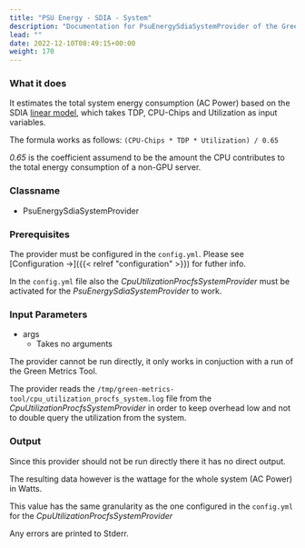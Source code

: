 ```yaml
---
title: "PSU Energy - SDIA - System"
description: "Documentation for PsuEnergySdiaSystemProvider of the Green Metrics Tool"
lead: ""
date: 2022-12-10T08:49:15+00:00
weight: 170
---
```


### What it does
It estimates the total system energy consumption (AC Power) based on the SDIA 
[linear model](https://docs.google.com/spreadsheets/d/1uCQVs8mVgfu6fcQLEttDgfqPzhCm1yuf19_9RUDuU6w/edit#gid=1126994188), which takes TDP, CPU-Chips and Utilization as input variables.

The formula works as follows:
`(CPU-Chips * TDP * Utilization) / 0.65`

*0.65* is the coefficient assumend to be the amount the CPU contributes to the
total energy consumption of a non-GPU server.

### Classname
- PsuEnergySdiaSystemProvider

### Prerequisites

The provider must be configured in the `config.yml`. Please see [Configuration →]({{< relref "configuration" >}})
for futher info.

In the `config.yml` file also the *CpuUtilizationProcfsSystemProvider* must be activated
 for the *PsuEnergySdiaSystemProvider* to work.

### Input Parameters

- args
    - Takes no arguments

The provider cannot be run directly, it only works in conjuction with a run 
of the Green Metrics Tool.

The provider reads the `/tmp/green-metrics-tool/cpu_utilization_procfs_system.log` file
from the *CpuUtilizationProcfsSystemProvider* in order to keep overhead low and 
not to double query the utilization from the system.

### Output

Since this provider should not be run directly there it has no direct output.

The resulting data however is the wattage for the whole system (AC Power) in Watts.

This value has the same granularity as the one configured in the `config.yml` for the
*CpuUtilizationProcfsSystemProvider*

Any errors are printed to Stderr.

